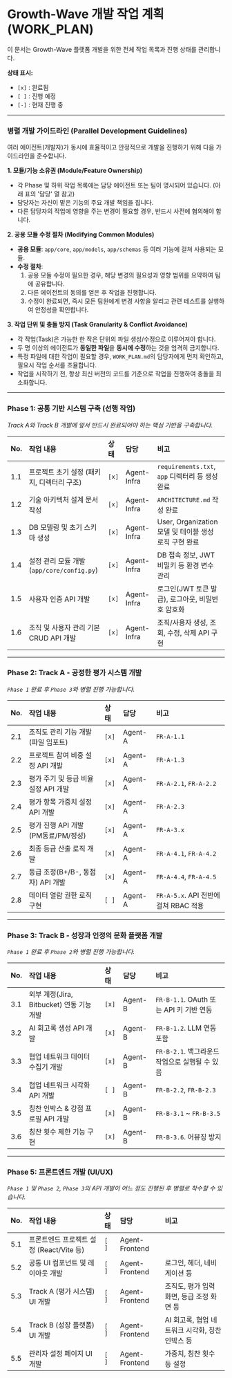 # Growth-Wave 개발 작업 계획 (WORK_PLAN)

이 문서는 Growth-Wave 플랫폼 개발을 위한 전체 작업 목록과 진행 상태를 관리합니다.

**상태 표시:**
- `[x]` : 완료됨
- `[ ]` : 진행 예정
- `[-]` : 현재 진행 중

---

### **병렬 개발 가이드라인 (Parallel Development Guidelines)**

여러 에이전트(개발자)가 동시에 효율적이고 안정적으로 개발을 진행하기 위해 다음 가이드라인을 준수합니다.

**1. 모듈/기능 소유권 (Module/Feature Ownership)**

- 각 Phase 및 하위 작업 목록에는 담당 에이전트 또는 팀이 명시되어 있습니다. (아래 표의 '담당' 열 참고)
- 담당자는 자신이 맡은 기능의 주요 개발 책임을 집니다.
- 다른 담당자의 작업에 영향을 주는 변경이 필요할 경우, 반드시 사전에 협의해야 합니다.

**2. 공용 모듈 수정 절차 (Modifying Common Modules)**

- **공용 모듈**: `app/core`, `app/models`, `app/schemas` 등 여러 기능에 걸쳐 사용되는 모듈.
- **수정 절차**:
    1.  공용 모듈 수정이 필요한 경우, 해당 변경의 필요성과 영향 범위를 요약하여 팀에 공유합니다.
    2.  다른 에이전트의 동의를 얻은 후 작업을 진행합니다.
    3.  수정이 완료되면, 즉시 모든 팀원에게 변경 사항을 알리고 관련 테스트를 실행하여 안정성을 확인합니다.

**3. 작업 단위 및 충돌 방지 (Task Granularity & Conflict Avoidance)**

- 각 작업(Task)은 가능한 한 작은 단위의 파일 생성/수정으로 이루어져야 합니다.
- 두 명 이상의 에이전트가 **동일한 파일**을 **동시에 수정**하는 것을 엄격히 금지합니다.
- 특정 파일에 대한 작업이 필요할 경우, `WORK_PLAN.md`의 담당자에게 먼저 확인하고, 필요시 작업 순서를 조율합니다.
- 작업을 시작하기 전, 항상 최신 버전의 코드를 기준으로 작업을 진행하여 충돌을 최소화합니다.

---

### **Phase 1: 공통 기반 시스템 구축 (선행 작업)**
*Track A와 Track B 개발에 앞서 반드시 완료되어야 하는 핵심 기반을 구축합니다.*

| No. | 작업 내용 | 상태 | 담당 | 비고 |
| :--- | :--- | :--- | :--- | :--- |
| 1.1 | 프로젝트 초기 설정 (패키지, 디렉터리 구조) | `[x]` | Agent-Infra | `requirements.txt`, `app` 디렉터리 등 생성 완료 |
| 1.2 | 기술 아키텍처 설계 문서 작성 | `[x]` | Agent-Infra | `ARCHITECTURE.md` 작성 완료 |
| 1.3 | DB 모델링 및 초기 스키마 생성 | `[x]` | Agent-Infra | User, Organization 모델 및 테이블 생성 로직 구현 완료 |
| 1.4 | 설정 관리 모듈 개발 (`app/core/config.py`) | `[x]` | Agent-Infra | DB 접속 정보, JWT 비밀키 등 환경 변수 관리 |
| 1.5 | 사용자 인증 API 개발 | `[x]` | Agent-Infra | 로그인(JWT 토큰 발급), 로그아웃, 비밀번호 암호화 |
| 1.6 | 조직 및 사용자 관리 기본 CRUD API 개발 | `[x]` | Agent-Infra | 조직/사용자 생성, 조회, 수정, 삭제 API 구현 |

---

### **Phase 2: Track A - 공정한 평가 시스템 개발**
*`Phase 1` 완료 후 `Phase 3`와 병렬 진행 가능합니다.*

| No. | 작업 내용 | 상태 | 담당 | 비고 |
| :--- | :--- | :--- | :--- | :--- |
| 2.1 | 조직도 관리 기능 개발 (파일 임포트) | `[x]` | Agent-A | `FR-A-1.1` |
| 2.2 | 프로젝트 참여 비중 설정 API 개발 | `[x]` | Agent-A | `FR-A-1.3` |
| 2.3 | 평가 주기 및 등급 비율 설정 API 개발 | `[x]` | Agent-A | `FR-A-2.1`, `FR-A-2.2` |
| 2.4 | 평가 항목 가중치 설정 API 개발 | `[x]` | Agent-A | `FR-A-2.3` |
| 2.5 | 평가 진행 API 개발 (PM동료/PM/정성) | `[x]` | Agent-A | `FR-A-3.x` |
| 2.6 | 최종 등급 산출 로직 개발 | `[x]` | Agent-A | `FR-A-4.1`, `FR-A-4.2` |
| 2.7 | 등급 조정(B+/B-, 동점자) API 개발 | `[x]` | Agent-A | `FR-A-4.4`, `FR-A-4.5` |
| 2.8 | 데이터 열람 권한 로직 구현 | `[ ]` | Agent-A | `FR-A-5.x`. API 전반에 걸쳐 RBAC 적용 |

---

### **Phase 3: Track B - 성장과 인정의 문화 플랫폼 개발**
*`Phase 1` 완료 후 `Phase 2`와 병렬 진행 가능합니다.*

| No. | 작업 내용 | 상태 | 담당 | 비고 |
| :--- | :--- | :--- | :--- | :--- |
| 3.1 | 외부 계정(Jira, Bitbucket) 연동 기능 개발 | `[x]` | Agent-B | `FR-B-1.1`. OAuth 또는 API 키 기반 연동 |
| 3.2 | AI 회고록 생성 API 개발 | `[x]` | Agent-B | `FR-B-1.2`. LLM 연동 포함 |
| 3.3 | 협업 네트워크 데이터 수집기 개발 | `[x]` | Agent-B | `FR-B-2.1`. 백그라운드 작업으로 실행될 수 있음 |
| 3.4 | 협업 네트워크 시각화 API 개발 | `[ ]` | Agent-B | `FR-B-2.2`, `FR-B-2.3` |
| 3.5 | 칭찬 인박스 & 강점 프로필 API 개발 | `[x]` | Agent-B | `FR-B-3.1` ~ `FR-B-3.5` |
| 3.6 | 칭찬 횟수 제한 기능 구현 | `[x]` | Agent-B | `FR-B-3.6`. 어뷰징 방지 |

---
### **Phase 5: 프론트엔드 개발 (UI/UX)**
*`Phase 1` 및 `Phase 2`, `Phase 3`의 API 개발이 어느 정도 진행된 후 병렬로 착수할 수 있습니다.*

| No. | 작업 내용 | 상태 | 담당 | 비고 |
| :--- | :--- | :--- | :--- | :--- |
| 5.1 | 프론트엔드 프로젝트 설정 (React/Vite 등) | `[ ]` | Agent-Frontend | |
| 5.2 | 공통 UI 컴포넌트 및 레이아웃 개발 | `[ ]` | Agent-Frontend | 로그인, 헤더, 네비게이션 등 |
| 5.3 | Track A (평가 시스템) UI 개발 | `[ ]` | Agent-Frontend | 조직도, 평가 입력 화면, 등급 조정 화면 등 |
| 5.4 | Track B (성장 플랫폼) UI 개발 | `[ ]` | Agent-Frontend | AI 회고록, 협업 네트워크 시각화, 칭찬 인박스 등 |
| 5.5 | 관리자 설정 페이지 UI 개발 | `[ ]` | Agent-Frontend | 가중치, 칭찬 횟수 등 설정 |